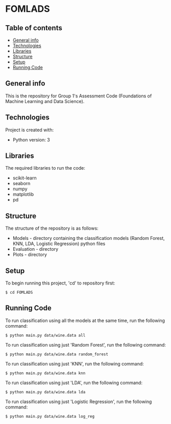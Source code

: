 # FOMLADS

## Table of contents
* [General info](#general-info)
* [Technologies](#technologies)
* [Libraries](#libraries)
* [Structure](#structure)
* [Setup](#setup)
* [Running Code](#running-code)

## General info
This is the repository for Group 1's Assessment Code (Foundations of Machine Learning and Data Science).
	
## Technologies
Project is created with:
* Python version: 3
	
## Libraries
The required libraries to run the code:
* scikit-learn
* seaborn
* numpy
* matplotlib
* pd

## Structure
The structure of the repository is as follows:
* Models - directory containing the classification models (Random Forest, KNN, LDA, Logistic Regression) python files 
* Evaluation - directory 
* Plots - directory

## Setup
To begin running this project, 'cd' to repository first:

```
$ cd FOMLADS
```

## Running Code

To run classification using all the models at the same time, run the following command:
```
$ python main.py data/wine.data all
```

To run classification using just 'Random Forest', run the following command:
```
$ python main.py data/wine.data random_forest
```

To run classification using just 'KNN', run the following command:
```
$ python main.py data/wine.data knn
```

To run classification using just 'LDA', run the following command:
```
$ python main.py data/wine.data lda
```

To run classification using just 'Logistic Regression', run the following command:
```
$ python main.py data/wine.data log_reg
```

